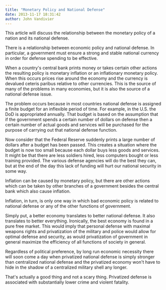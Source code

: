 ```yaml
---
title: "Monetary Policy and National Defense"
date: 2013-11-17 18:31:42
author: John Vandivier
---
```




This article will discuss the relationship between the monetary policy of a nation and its national defense.

There is a relationship between economic policy and national defense. In particular, a government must ensure a strong and stable national currency in order for defense spending to be effective.

When a country's central bank prints money or takes certain other actions the resulting policy is monetary inflation or an inflationary monetary policy. When this occurs prices rise around the economy and the currency is devalued ceteris paribus relative to other currencies. This is the source of many of the problems in many economies, but it is also the source of a national defense issue.

The problem occurs because in most countries national defense is assigned a finite budget for an inflexible period of time. For example, in the U.S. the DoD is appropriated annually. That budget is based on the assumption that if the government spends a certain number of dollars on defense then a certain number of actual goods and services will be purchased for the purpose of carrying out that national defense function.

Now consider that the Federal Reserve suddenly prints a large number of dollars after a budget has been passed. This creates a situation where the budget is now too small because each dollar buys less goods and services. It might be that there are less soldiers hired, less computers bought or less training provided. The various defense agencies will do the best they can, but at the end of the day this lack of funding will hurt our national security in some way.

Inflation can be caused by monetary policy, but there are other actions which can be taken by other branches of a government besides the central bank which also cause inflation.

Inflation, in turn, is only one way in which bad economic policy is related to national defense or any of the other functions of government.

Simply put, a better economy translates to better national defense. It also translates to better everything. Ironically, the best economy is found in a pure free market. This would imply that personal defense with maximal weapons rights and privatization of the military and police would allow for optimal defense and security, as would privatization of government in general maximize the efficiency of all functions of society in general.

Regardless of political preference, by long run economic necessity there will soon come a day when privatized national defense is simply stronger than centralized national defense and the privatized economy won't have to hide in the shadow of a centralized military shell any longer.

That's actually a good thing and not a scary thing. Privatized defense is associated with substantially lower crime and violent fatality.
